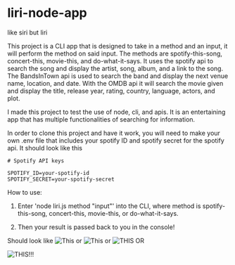 # liri-node-app
like siri but liri

This project is a CLI app that is designed to take in a method and an input, it will perform the method on said input. The methods are spotify-this-song, concert-this, movie-this, and do-what-it-says. It uses the spotify api to search the song and display the artist, song, album, and a link to the song. The BandsInTown api is used to search the band and display the next venue name, location, and date. With the OMDB api it will search the movie given and display the title, release year, rating, country, language, actors, and plot. 

I made this project to test the use of node, cli, and apis. It is an entertaining app that has multiple functionalities of searching for information. 

In order to clone this project and have it work, you will need to make your own .env file that includes your spotify ID and spotify secret for the spotify api.
It should look like this 
```
# Spotify API keys

SPOTIFY_ID=your-spotify-id
SPOTIFY_SECRET=your-spotify-secret
```

How to use:
1. Enter 'node liri.js method "input"' into the CLI, where method is spotify-this-song, concert-this, movie-this, or do-what-it-says.

2. Then your result is passed back to you in the console!

Should look like ![This](screenshot1.PNG)
or
![This](screenshot2.PNG)
or
![THIS](screenshot3.PNG)
OR

![THIS!!!](screenshot4.PNG)
